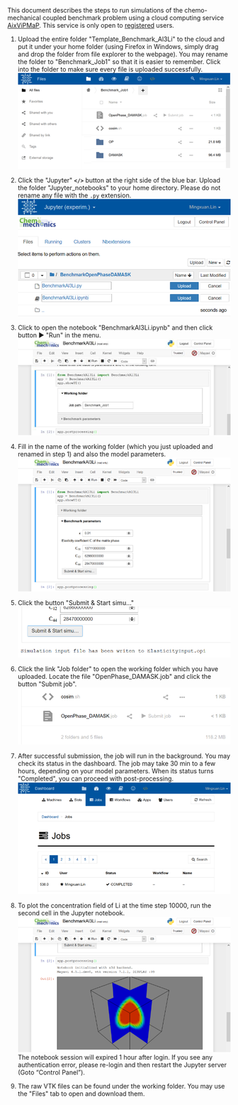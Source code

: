 This document describes the steps to run simulations of the chemo-mechanical coupled benchmark problem using a cloud computing service [AixViPMaP](http://aixvipmap.de/). This service is only open to [registered](http://www.icme.rwth-aachen.de/cms/ICME/Forschung/AixViPMaP/~qedp/Anmeldung/lidx/1/) users.

1. Upload the entire folder "Template_Benchmark_Al3Li" to the cloud and put it under your home folder (using Firefox in Windows, simply drag and drop the folder from file explorer to the webpage). You may rename the folder to "Benchmark_Job1" so that it is easier to remember. Click into the folder to make sure every file is uploaded successfully.
![](./images/readme_1.png)

2. Click the "Jupyter" **`</>`**  button at the right side of the blue bar. Upload the folder "Jupyter_notebooks" to your home directory. Please do not rename any file with the `.py` extension.
![](./images/readme_2.png)


3. Click to open the notebook "BenchmarkAl3Li.ipynb" and then click button :arrow_forward: "Run" in the menu.
![](./images/readme_3.png)


4. Fill in the name of the working folder (which you just uploaded and renamed in step 1) and also the model parameters.
![](./images/readme_4.png)


5. Click the button "Submit & Start simu…"
![](./images/readme_5.png)


6. Click the link "Job folder" to open the working folder which you have uploaded. Locate the file "OpenPhase_DAMASK.job" and click the button "Submit job".
![](./images/readme_6.png)


7. After successful submission, the job will run in the background. You may check its status in the dashboard. The job may take 30 min to a few hours, depending on your model parameters. When its status turns "Completed", you can proceed with post-processing.
![](./images/readme_7.png)


8. To plot the concentration field of Li at the time step 10000, run the second cell in the Jupyter notebook.
![](./images/readme_8.png)
The notebook session will expired 1 hour after login. If you see any authentication error, please re-login and then restart the Jupyter server (Goto “Control Panel”).

9. The raw VTK files can be found under the working folder. You may use the "Files" tab to open and download them.

